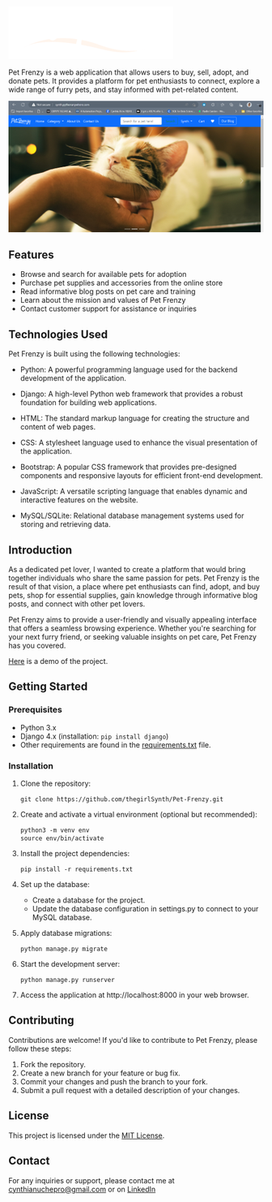 ![Pet Frenzy Logo](./core/static/core/images/banner/Logo.png)

Pet Frenzy is a web application that allows users to buy, sell, adopt, and donate pets. It provides a platform for pet enthusiasts to connect, explore a wide range of furry pets, and stay informed with pet-related content.

![Pet Frenzy HomePage](./core/static/core/images/banner/snip%202.png)

## Features

- Browse and search for available pets for adoption
- Purchase pet supplies and accessories from the online store
- Read informative blog posts on pet care and training
- Learn about the mission and values of Pet Frenzy
- Contact customer support for assistance or inquiries

## Technologies Used

Pet Frenzy is built using the following technologies:

   - Python: A powerful programming language used for the backend development of the application.

   - Django: A high-level Python web framework that provides a robust foundation for building web applications.

   - HTML: The standard markup language for creating the structure and content of web pages.

   - CSS: A stylesheet language used to enhance the visual presentation of the application.

   - Bootstrap: A popular CSS framework that provides pre-designed components and responsive layouts for efficient front-end development.

   - JavaScript: A versatile scripting language that enables dynamic and interactive features on the website.

   - MySQL/SQLite: Relational database management systems used for storing and retrieving data.

## Introduction
As a dedicated pet lover, I wanted to create a platform that would bring together individuals who share the same passion for pets. Pet Frenzy is the result of that vision, a place where pet enthusiasts can find, adopt, and buy pets, shop for essential supplies, gain knowledge through informative blog posts, and connect with other pet lovers.

Pet Frenzy aims to provide a user-friendly and visually appealing interface that offers a seamless browsing experience. Whether you're searching for your next furry friend, or seeking valuable insights on pet care, Pet Frenzy has you covered.

[Here](http://synth.pythonanywhere.com) is a demo of the project.

## Getting Started

### Prerequisites

- Python 3.x
- Django 4.x (installation: `pip install django`)
- Other requirements are found in the [requirements.txt](requirements.txt) file.

### Installation
1. Clone the repository:

   ```
   git clone https://github.com/thegirlSynth/Pet-Frenzy.git
   ```

2. Create and activate a virtual environment (optional but recommended):

   ```
   python3 -m venv env
   source env/bin/activate
   ```

3. Install the project dependencies:

   ```
   pip install -r requirements.txt
   ```

5. Set up the database:

    * Create a database for the project.
    * Update the database configuration in settings.py to connect to your MySQL database.

6. Apply database migrations:

   ```
   python manage.py migrate
   ```

7. Start the development server:

   ```
   python manage.py runserver
   ```

8. Access the application at http://localhost:8000 in your web browser.

## Contributing
Contributions are welcome! If you'd like to contribute to Pet Frenzy, please follow these steps:

   1. Fork the repository.
   2. Create a new branch for your feature or bug fix.
   3. Commit your changes and push the branch to your fork.
   4. Submit a pull request with a detailed description of your changes.

## License
This project is licensed under the [MIT License](https://opensource.org/licenses/MIT).

## Contact
For any inquiries or support, please contact me at cynthianuchepro@gmail.com or on [LinkedIn](https://linkedin.com/in/thecynthiauche)
